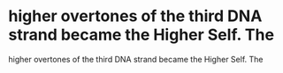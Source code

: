 # higher overtones of the third DNA strand became the Higher Self. The

higher overtones of the third DNA strand became the Higher Self. The